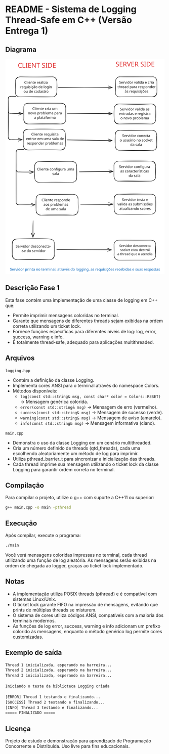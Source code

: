 # README - Sistema de Logging Thread-Safe em C++ (Versão Entrega 1)


## Diagrama
![Diagrama](./assets/diagrama.svg)

## Descrição Fase 1

Esta fase contém uma implementação de uma classe de logging em C++ que:
- Permite imprimir mensagens coloridas no terminal.
- Garante que mensagens de diferentes threads sejam exibidas na ordem correta utilizando um ticket lock.
- Fornece funções específicas para diferentes níveis de log: log, error, success, warning e info.
- É totalmente thread-safe, adequado para aplicações multithreaded.

## Arquivos

`logging.hpp`
- Contém a definição da classe Logging.
- Implementa cores ANSI para o terminal através do namespace Colors.
- Métodos disponíveis:
    - `log(const std::string& msg, const char* color = Colors::RESET)` → Mensagem genérica colorida.
    - `error(const std::string& msg)` → Mensagem de erro (vermelho).
    - `success(const std::string& msg)` → Mensagem de sucesso (verde).
    - `warning(const std::string& msg)` → Mensagem de aviso (amarelo).
    - `info(const std::string& msg)` → Mensagem informativa (ciano).

`main.cpp`
- Demonstra o uso da classe Logging em um cenário multithreaded.
- Cria um número definido de threads (qtd_threads), cada uma escolhendo aleatoriamente um método de log para imprimir.
- Utiliza pthread_barrier_t para sincronizar a inicialização das threads.
- Cada thread imprime sua mensagem utilizando o ticket lock da classe Logging para garantir ordem correta no terminal.

## Compilação

Para compilar o projeto, utilize o g++ com suporte a C++11 ou superior:

```bash
g++ main.cpp -o main -pthread
```

## Execução

Após compilar, execute o programa:

```bash
./main
```

Você verá mensagens coloridas impressas no terminal, cada thread utilizando uma função de log aleatória. As mensagens serão exibidas na ordem de chegada ao logger, graças ao ticket lock implementado.

## Notas

- A implementação utiliza POSIX threads (pthread) e é compatível com sistemas Linux/Unix.
- O ticket lock garante FIFO na impressão de mensagens, evitando que prints de múltiplas threads se misturem.
- O sistema de cores utiliza códigos ANSI, compatíveis com a maioria dos terminais modernos.
- As funções de log error, success, warning e info adicionam um prefixo colorido às mensagens, enquanto o método genérico log permite cores customizadas.

## Exemplo de saída

```bash
Thread 1 inicializada, esperando na barreira...
Thread 2 inicializada, esperando na barreira...
Thread 3 inicializada, esperando na barreira...

Iniciando o teste da biblioteca Logging criada

[ERROR] Thread 1 testando e finalizando...
[SUCCESS] Thread 2 testando e finalizando...
[INFO] Thread 3 testando e finalizando...
===== FINALIZADO =====
```

## Licença

Projeto de estudo e demonstração para aprendizado de Programação Concorrente e Distribuída. Uso livre para fins educacionais.